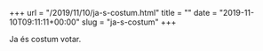 +++
url = "/2019/11/10/ja-s-costum.html"
title = ""
date = "2019-11-10T09:11:11+00:00"
slug = "ja-s-costum"
+++

Ja és costum votar.
